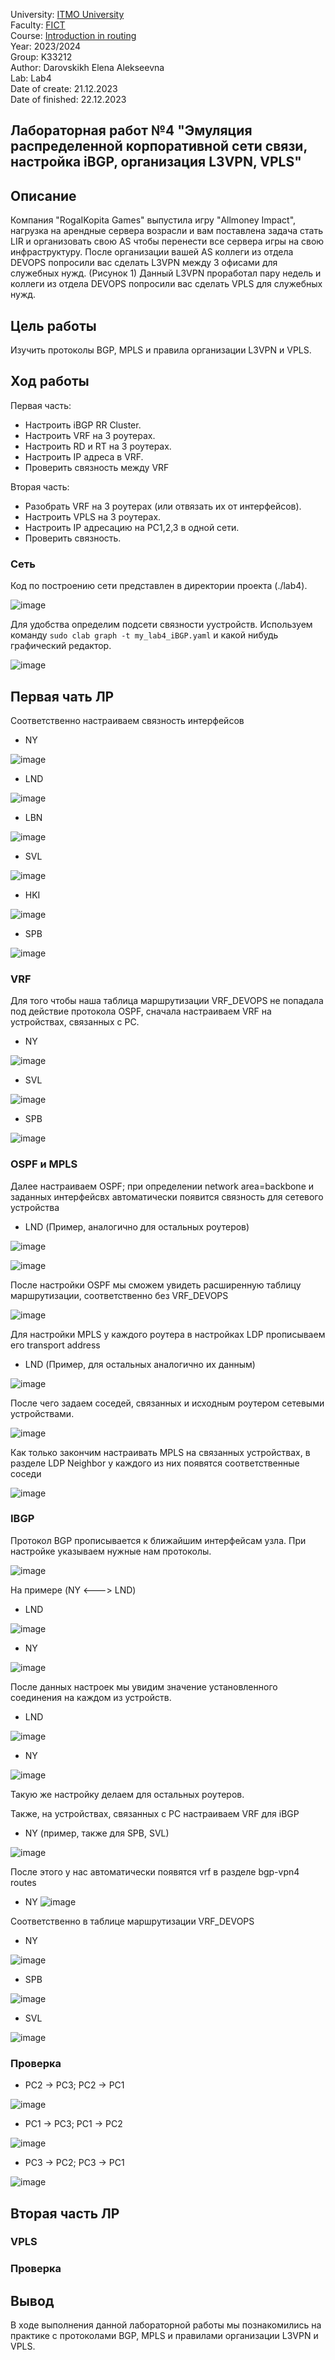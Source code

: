 University: [ITMO University](https://itmo.ru/ru/)  
Faculty: [FICT](https://fict.itmo.ru)  
Course: [Introduction in routing](https://github.com/itmo-ict-faculty/introduction-in-routing)  
Year: 2023/2024  
Group: K33212  
Author: Darovskikh Elena Alekseevna  
Lab: Lab4  
Date of create: 21.12.2023  
Date of finished: 22.12.2023  

## Лабораторная работ №4 "Эмуляция распределенной корпоративной сети связи, настройка iBGP, организация L3VPN, VPLS"  

## Описание  

Компания "RogaIKopita Games" выпустила игру "Allmoney Impact", нагрузка на арендные сервера возрасли и вам поставлена задача стать LIR и организовать свою AS чтобы перенести все сервера игры на свою инфраструктуру. После организации вашей AS коллеги из отдела DEVOPS попросили вас сделать L3VPN между 3 офисами для служебных нужд. (Рисунок 1) Данный L3VPN проработал пару недель и коллеги из отдела DEVOPS попросили вас сделать VPLS для служебных нужд.

## Цель работы 

Изучить протоколы BGP, MPLS и правила организации L3VPN и VPLS.

## Ход работы

Первая часть:

* Настроить iBGP RR Cluster.  
* Настроить VRF на 3 роутерах.  
* Настроить RD и RT на 3 роутерах.  
* Настроить IP адреса в VRF.  
* Проверить связность между VRF  

Вторая часть:

* Разобрать VRF на 3 роутерах (или отвязать их от интерфейсов).  
* Настроить VPLS на 3 роутерах.  
* Настроить IP адресацию на PC1,2,3 в одной сети.  
* Проверить связность.  


### Сеть  

Код по построению сети представлен в директории проекта (./lab4).

![image](https://github.com/lenaniridmi/2023_2024-introduction_in_routing-k33212-darovskikh_e_a/assets/90695447/66fce58e-5cf0-4af1-80eb-264fe922c42c)

Для удобства определим подсети связности уустройств. Используем команду ```sudo clab graph -t my_lab4_iBGP.yaml``` и какой нибудь графический редактор.

![image](https://github.com/lenaniridmi/2023_2024-introduction_in_routing-k33212-darovskikh_e_a/assets/90695447/9b3a3caa-b689-457c-96e9-c03edcdfcef5)

## Первая чать ЛР

Соответственно настраиваем связность интерфейсов

* NY

![image](https://github.com/lenaniridmi/2023_2024-introduction_in_routing-k33212-darovskikh_e_a/assets/90695447/fbcbe1e8-4562-45f6-9b2f-29daf456ca60)

* LND

![image](https://github.com/lenaniridmi/2023_2024-introduction_in_routing-k33212-darovskikh_e_a/assets/90695447/dbe43e95-eec9-4c44-bf0d-d8610132a18e)

* LBN

![image](https://github.com/lenaniridmi/2023_2024-introduction_in_routing-k33212-darovskikh_e_a/assets/90695447/9a06f5c6-dff8-4cb0-aa27-48c999e06ffe)

* SVL

![image](https://github.com/lenaniridmi/2023_2024-introduction_in_routing-k33212-darovskikh_e_a/assets/90695447/c1ce49d6-a313-4025-9f35-575177ec27c4)

* HKI

![image](https://github.com/lenaniridmi/2023_2024-introduction_in_routing-k33212-darovskikh_e_a/assets/90695447/eb2e86ea-f556-4a44-b869-d21d40fa58d3)

* SPB

![image](https://github.com/lenaniridmi/2023_2024-introduction_in_routing-k33212-darovskikh_e_a/assets/90695447/cc0682fe-a653-474b-a602-cb7634bf7740)

### VRF
Для того чтобы наша таблица маршрутизации VRF_DEVOPS не попадала под действие протокола OSPF, сначала настраиваем VRF на устройствах, связанных с PC.

* NY

![image](https://github.com/lenaniridmi/2023_2024-introduction_in_routing-k33212-darovskikh_e_a/assets/90695447/3e76d8a0-1885-41fb-8288-0997e8a653cf)

* SVL

![image](https://github.com/lenaniridmi/2023_2024-introduction_in_routing-k33212-darovskikh_e_a/assets/90695447/0c59713b-9920-4cc4-b0a1-1612bedb4d67)

* SPB

![image](https://github.com/lenaniridmi/2023_2024-introduction_in_routing-k33212-darovskikh_e_a/assets/90695447/717f04ef-dad3-4eb6-a4cd-fccab3148ae1)

### OSPF и MPLS

Далее настраиваем OSPF; при определении network area=backbone и заданных интерфейсвх автоматически появится связность для сетевого устройства

* LND (Пример, аналогично для остальных роутеров)

![image](https://github.com/lenaniridmi/2023_2024-introduction_in_routing-k33212-darovskikh_e_a/assets/90695447/dd57c26a-4ca3-45b9-8a5f-234d1d72ddd4)

![image](https://github.com/lenaniridmi/2023_2024-introduction_in_routing-k33212-darovskikh_e_a/assets/90695447/3e632d4c-18c8-435f-9d7f-12f016298cc6)

После настройки OSPF мы сможем увидеть расширенную таблицу маршрутизации, соответственно без VRF_DEVOPS

![image](https://github.com/lenaniridmi/2023_2024-introduction_in_routing-k33212-darovskikh_e_a/assets/90695447/a4dfc3bb-2582-44f8-b215-a9f165b9b679)


Для настройки MPLS у каждого роутера в настройках LDP прописываем его transport address

* LND (Пример, для остальных аналогично их данным)

![image](https://github.com/lenaniridmi/2023_2024-introduction_in_routing-k33212-darovskikh_e_a/assets/90695447/d6d31781-acac-4084-a420-b07dba7443e0)

После чего задаем соседей, связанных и исходным роутером сетевыми устройствами.

![image](https://github.com/lenaniridmi/2023_2024-introduction_in_routing-k33212-darovskikh_e_a/assets/90695447/d96f4bde-eaeb-48da-890f-4a2bc29c7518)

Как только закончим настраивать MPLS на связанных устройствах, в разделе LDP Neighbor у каждого из них появятся соответственные соседи

![image](https://github.com/lenaniridmi/2023_2024-introduction_in_routing-k33212-darovskikh_e_a/assets/90695447/36f79c8d-1967-4e59-9130-4e7400bd1659)

### IBGP

Протокол BGP прописывается к ближайшим интерфейсам узла. При настройке указываем нужные нам протоколы.

![image](https://github.com/lenaniridmi/2023_2024-introduction_in_routing-k33212-darovskikh_e_a/assets/90695447/db94034a-f514-4bfb-8d9e-b999865b4e97)

На примере (NY <---> LND)

* LND

![image](https://github.com/lenaniridmi/2023_2024-introduction_in_routing-k33212-darovskikh_e_a/assets/90695447/0c5aef6f-f24f-4806-91d8-a0fdbf7d8bdf)

* NY

![image](https://github.com/lenaniridmi/2023_2024-introduction_in_routing-k33212-darovskikh_e_a/assets/90695447/98929295-7a3e-47fe-8cb3-67cabdc2478c)

После данных настроек мы увидим значение установленного соединения на каждом из устройств.

* LND

![image](https://github.com/lenaniridmi/2023_2024-introduction_in_routing-k33212-darovskikh_e_a/assets/90695447/b8471e17-37df-4b79-a90b-ca906bb34f7e)

* NY

![image](https://github.com/lenaniridmi/2023_2024-introduction_in_routing-k33212-darovskikh_e_a/assets/90695447/90482df4-378f-4d91-9135-0af8067785d3)

Такую же настройку делаем для остальных роутеров.

Также, на устройствах, связанных с PC настраиваем VRF для iBGP

* NY (пример, также для SPB, SVL)

![image](https://github.com/lenaniridmi/2023_2024-introduction_in_routing-k33212-darovskikh_e_a/assets/90695447/c666e54c-370c-45ec-a450-7b2bc040ba6c)

После этого у нас автоматически появятся vrf в разделе bgp-vpn4 routes

* NY
![image](https://github.com/lenaniridmi/2023_2024-introduction_in_routing-k33212-darovskikh_e_a/assets/90695447/1ec4251d-dd9c-4a97-87b4-8d374718e7aa)

Соответственно в таблице маршрутизации VRF_DEVOPS

* NY

![image](https://github.com/lenaniridmi/2023_2024-introduction_in_routing-k33212-darovskikh_e_a/assets/90695447/1947c976-a3f8-4a85-a031-c39824b985c4)

* SPB

![image](https://github.com/lenaniridmi/2023_2024-introduction_in_routing-k33212-darovskikh_e_a/assets/90695447/2bb9d23e-779f-47a8-9dce-57e202a1c95e)

* SVL

![image](https://github.com/lenaniridmi/2023_2024-introduction_in_routing-k33212-darovskikh_e_a/assets/90695447/1f5df0e0-e10a-46e1-832b-5fbb4501d475)


### Проверка

* PC2 -> PC3; PC2 -> PC1  

![image](https://github.com/lenaniridmi/2023_2024-introduction_in_routing-k33212-darovskikh_e_a/assets/90695447/33bd9419-a9b6-4f45-a53e-efe3f1d1adda)


* PC1 -> PC3; PC1 -> PC2

![image](https://github.com/lenaniridmi/2023_2024-introduction_in_routing-k33212-darovskikh_e_a/assets/90695447/6d8d36e8-5301-409b-a919-1fbd601888a0)

* PC3 -> PC2; PC3 -> PC1

![image](https://github.com/lenaniridmi/2023_2024-introduction_in_routing-k33212-darovskikh_e_a/assets/90695447/9a04980e-2d37-4abe-811f-c896b84c4f88)

## Вторая часть ЛР

### VPLS

### Проверка


## Вывод

В ходе выполнения данной лабораторной работы мы познакомились на практике с протоколами BGP, MPLS и правилами организации L3VPN и VPLS.
